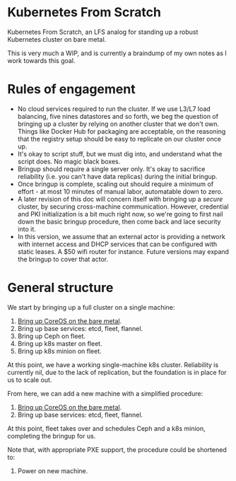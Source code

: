 # Kubernetes From Scratch

Kubernetes From Scratch, an LFS analog for standing up a robust
Kubernetes cluster on bare metal.

This is very much a WIP, and is currently a braindump of my own notes
as I work towards this goal.

# Rules of engagement

- No cloud services required to run the cluster. If we use L3/L7 load
  balancing, five nines datastores and so forth, we beg the question
  of bringing up a cluster by relying on another cluster that we don't
  own. Things like Docker Hub for packaging are acceptable, on the
  reasoning that the registry setup should be easy to replicate on our
  cluster once up.
- It's okay to script stuff, but we must dig into, and understand what
  the script does. No magic black boxes.
- Bringup should require a single server only. It's okay to sacrifice
  reliability (i.e. you can't have data replicas) during the initial
  bringup.
- Once bringup is complete, scaling out should require a minimum of
  effort - at most 10 minutes of manual labor, automatable down to
  zero.
- A later revision of this doc will concern itself with bringing up a
  _secure_ cluster, by securing cross-machine communication. However,
  credential and PKI initialization is a bit much right now, so we're
  going to first nail down the basic bringup procedure, then come back
  and lace security into it.
- In this version, we assume that an external actor is providing a
  network with internet access and DHCP services that can be
  configured with static leases. A $50 wifi router for
  instance. Future versions may expand the bringup to cover that
  actor.

# General structure

We start by bringing up a full cluster on a single machine:

1. [Bring up CoreOS on the bare metal](/CoreOS-Bringup.md).
2. Bring up base services: etcd, fleet, flannel.
3. Bring up Ceph on fleet.
4. Bring up k8s master on fleet.
5. Bring up k8s minion on fleet.

At this point, we have a working single-machine k8s
cluster. Reliability is currently nil, due to the lack of replication,
but the foundation is in place for us to scale out.

From here, we can add a new machine with a simplified procedure:

1. [Bring up CoreOS on the bare metal](/CoreOS-Bringup.md).
2. Bring up base services: etcd, fleet, flannel.

At this point, fleet takes over and schedules Ceph and a k8s minion,
completing the bringup for us.

Note that, with appropriate PXE support, the procedure could be shortened to:

1. Power on new machine.
